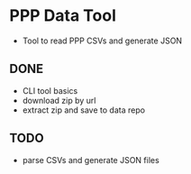 # PPP Data Tool
- Tool to read PPP CSVs and generate JSON

## DONE
- CLI tool basics
- download zip by url
- extract zip and save to data repo

## TODO
- parse CSVs and generate JSON files